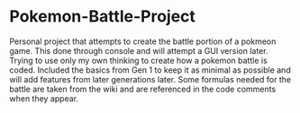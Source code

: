 # Pokemon-Battle-Project
 Personal project that attempts to create the battle portion of a pokmeon game. This done through console and will attempt a GUI version later.
Trying to use only my own thinking to create how a pokemon battle is coded. Included the basics from Gen 1 to keep it as minimal as possible and will add features from later generations later. Some formulas needed for the battle are taken from the wiki and are referenced in the code comments when they appear.
